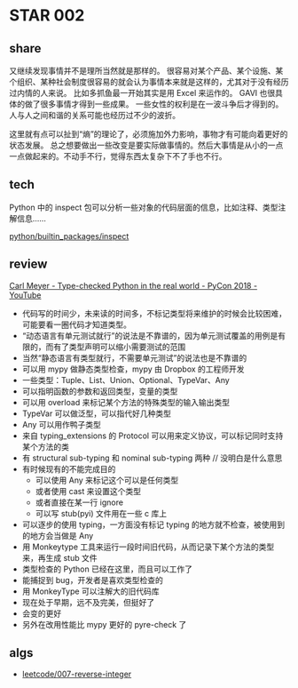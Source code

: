 # STAR 002

## share

又继续发现事情并不是理所当然就是那样的。
很容易对某个产品、某个设施、某个组织、某种社会制度很容易的就会认为事情本来就是这样的，尤其对于没有经历过内情的人来说。
比如多抓鱼最一开始其实是用 Excel 来运作的。
GAVI 也很具体的做了很多事情才得到一些成果。
一些女性的权利是在一波斗争后才得到的。
人与人之间和谐的关系可能也经历过不少的波折。

这里就有点可以扯到“熵”的理论了，必须施加外力影响，事物才有可能向着更好的状态发展。
总之想要做出一些改变是要实际做事情的。然后大事情是从小的一点一点做起来的。不动手不行，觉得东西太复杂下不了手也不行。

## tech

Python 中的 inspect 包可以分析一些对象的代码层面的信息，比如注释、类型注解信息……

[python/builtin_packages/inspect](https://github.com/binderclip/code-snippets-python/tree/master/builtin_packages/inspect_sp)

## review

[Carl Meyer - Type-checked Python in the real world - PyCon 2018 - YouTube](https://www.youtube.com/watch?v=pMgmKJyWKn8)

- 代码写的时间少，未来读的时间多，不标记类型将来维护的时候会比较困难，可能要看一圈代码才知道类型。
- “动态语言有单元测试就行”的说法是不靠谱的，因为单元测试覆盖的用例是有限的，而有了类型声明可以缩小需要测试的范围
- 当然“静态语言有类型就行，不需要单元测试”的说法也是不靠谱的
- 可以用 mypy 做静态类型检查，mypy 由 Dropbox 的工程师开发
- 一些类型：Tuple、List、Union、Optional、TypeVar、Any
- 可以指明函数的参数和返回类型，变量的类型
- 可以用 overload 来标记某个方法的特殊类型的输入输出类型
- TypeVar 可以做泛型，可以指代好几种类型
- Any 可以用作鸭子类型
- 来自 typing_extensions 的 Protocol 可以用来定义协议，可以标记同时支持某个方法的类
- 有 structural sub-typing 和 nominal sub-typing 两种 // 没明白是什么意思
- 有时候现有的不能完成目的
  - 可以使用 Any 来标记这个可以是任何类型
  - 或者使用 cast 来设置这个类型
  - 或者直接在某一行 ignore
  - 可以写 stub(pyi) 文件用在一些 c 库上
- 可以逐步的使用 typing，一方面没有标记 typing 的地方就不检查，被使用到的地方会当做是 Any
- 用 Monkeytype 工具来运行一段时间旧代码，从而记录下某个方法的类型来，再生成 stub 文件
- 类型检查的 Python 已经在这里，而且可以工作了
- 能捕捉到 bug，开发者是喜欢类型检查的
- 用 MonkeyType 可以注解大的旧代码库
- 现在处于早期，远不及完美，但挺好了
- 会变的更好
- 另外在改用性能比 mypy 更好的 pyre-check 了

## algs

- [leetcode/007-reverse-integer](https://github.com/binderclip/code-snippets-alg/tree/master/leetcode/007-reverse-integer)

